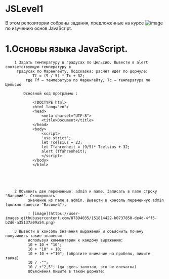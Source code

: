 # JSLevel1
В этом репозитории собраны задания, предложенные на курсе ![image](https://user-images.githubusercontent.com/87894035/151812209-e8457968-fd43-4d1e-bceb-07cac0335db6.png) по изучению основ JavaScript. 






# 1.Основы языка JavaScript. 
        1 Задать температуру в градусах по Цельсию. Вывести в alert соответствующую температуру в
         градусах по Фаренгейту. Подсказка: расчёт идёт по формуле:
                Tf = (9 / 5) * Tc + 32;
             где Tf – температура по Фаренгейту, Tc – температура по Цельсию
            
            Основной код программы :
          
                <!DOCTYPE html>
                <html lang="en">
                <head>
                    <meta charset="UTF-8">
                    <title>Document</title>
                </head>
                <body>
                    <script>
                    'use strict';
                    let Tcelsius = 23;
                    let Tfahrenheit = (9/5)* Tcelsius + 32;
                    alert (Tfahrenheit);  
                    </script>
                </body>
                </html> 

            



        2 Объявить две переменные: admin и name. Записать в name строку "Василий". Скопировать
              значение из name в admin. Вывести в консоль переменную admin (должно вывести "Василий").
              
              ! [image](https://user-images.githubusercontent.com/87894035/151814422-b0737850-de4d-4ff5-b2d6-a35137a09a54.png)

        3 Вывести в консоль значения выражений и объяснить почему получились такие значения
              используя комментарии к каждому выражению:
              10 + 10 + "10";
              10 + "10" + 10;
              10 + 10 + +"10"; (обратите внимание на пробелы, пишите также)
              10 / -"";
              10 / +"2,5"; (да здесь запятая, это не опечатка)
              Объяснения пишите в таком формате:
